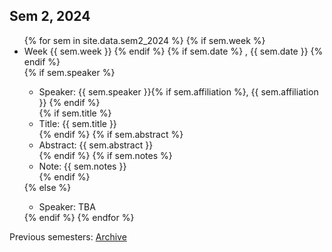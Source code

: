 


## Sem 2, 2024

<ul>
{% for sem in site.data.sem2_2024 %}
    {% if sem.week %}
    <li>Week {{ sem.week }}
    {% endif %}
    {% if sem.date %}
    , {{ sem.date }}
    {% endif %}
    </li> 
    {% if sem.speaker %}
    <ul>
    <li>Speaker: {{ sem.speaker }}{% if sem.affiliation %}, {{ sem.affiliation }} {% endif %} </li>
    {% if sem.title %}
    <li>Title: {{ sem.title }} </li>
    {% endif %}
    {% if sem.abstract %}
    <li>Abstract: {{ sem.abstract }} </li>
    {% endif %}
    {% if sem.notes %}
    <li>Note: {{ sem.notes }} </li>
    {% endif %}
    </ul>
    {% else %}  
    <ul>
    <li>Speaker: TBA</li>  
    </ul>
    {% endif %}
{% endfor %}
</ul>

Previous semesters: [Archive](archive.html)


